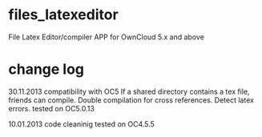 files_latexeditor
=================

File Latex Editor/compiler APP for OwnCloud 5.x and above


change log
=================
30.11.2013
compatibility with OC5
If a shared directory contains a tex file, friends can compile.
Double compilation for cross references.
Detect latex errors.
tested on OC5.0.13

10.01.2013 
code cleaninig
tested on OC4.5.5

